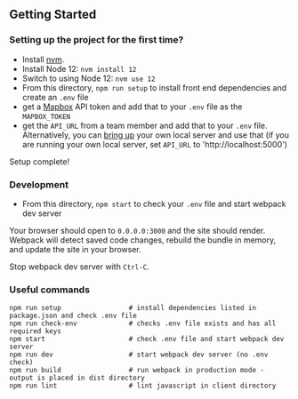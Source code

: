 ## Getting Started

### Setting up the project for the first time?

- Install [nvm](https://github.com/nvm-sh/nvm).
- Install Node 12: `nvm install 12`
- Switch to using Node 12: `nvm use 12`
- From this directory, `npm run setup` to install front end dependencies and create an `.env` file
- get a [Mapbox](https://account.mapbox.com/auth/signin/) API token and add that to your `.env` file as the `MAPBOX_TOKEN`
- get the `API_URL` from a team member and add that to your `.env` file. Alternatively, you can [bring up](https://github.com/hackforla/311-data/blob/dev/docs/server_setup.md) your own local server and use that (if you are running your own local server, set `API_URL` to 'http://localhost:5000')

Setup complete!

### Development

- From this directory, `npm start` to check your `.env` file and start webpack dev server

Your browser should open to `0.0.0.0:3000` and the site should render. Webpack will detect saved code changes, rebuild the bundle in memory, and update the site in your browser.

Stop webpack dev server with `Ctrl-C`.

### Useful commands

```
npm run setup                 # install dependencies listed in package.json and check .env file
npm run check-env             # checks .env file exists and has all required keys
npm start                     # check .env file and start webpack dev server
npm run dev                   # start webpack dev server (no .env check)
npm run build                 # run webpack in production mode - output is placed in dist directory
npm run lint                  # lint javascript in client directory
```
